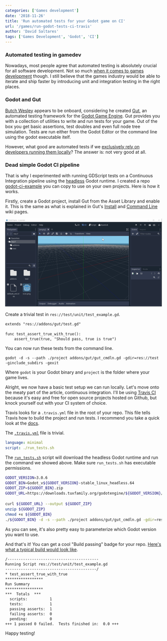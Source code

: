 ```yaml
---
categories: ['Games development']
date: '2018-11-26'
title: 'Run automated tests for your Godot game on CI'
url: '/games/run-godot-tests-ci-travis'
author: 'David Saltares'
tags: ['Games Development', 'Godot', 'CI']
---
```


### Automated testing in gamedev

Nowadays, most people agree that automated testing is absolutely crucial for
all software development. Not so much [when it comes to games development](/games/thoughts-on-unit-testing-for-ashley-and-games-in-general/) though.
I still believe that the games industry would be able to iterate and ship faster by introducing unit and integration testing in the right places.

### Godot and Gut

[Butch Wesley](https://github.com/bitwes) appears to be onboard, considering
he created [Gut](https://github.com/bitwes/Gut), an automated testing framework
for the [Godot Game Engine](https://godotengine.org/). Gut provides you with a collection of utilities to write and run tests for your game. Out of the box you get basic assertions, test doubles and even full node tree simulation.
Tests are run either from the Godot Editor or the command line using the godot executable itelf.

However, what good are automated tests if we [exclusively rely on developers running
them locally](https://softwareengineering.stackexchange.com/a/308517)? The answer is: not very good at all.

### Dead simple Godot CI pipeline

That is why I experimented with running GDScript tests on a Continuous
Integration pipeline using the [headless](https://en.wikipedia.org/wiki/Headless_software) Godot runtime. I created a repo
[godot-ci-example](https://github.com/dsaltares/godot-ci-example) you can copy
to use on your own projects. Here is how it works.

Firstly, create a Godot project, install Gut from the Asset Library and enable it.
This is the same as what is explained in Gut's [Install](https://github.com/bitwes/Gut/wiki/Install) and [Command Line](https://github.com/bitwes/Gut/wiki/Command-Line) wiki pages.

![install-gut](/img/godot-ci/installing_gut.gif)

Create a trivial test in `res://test/unit/test_example.gd`.

```gdscript
extends "res://addons/gut/test.gd"

func test_assert_true_with_true():
	assert_true(true, "Should pass, true is true")

```

You can now run these tests from the command line.

```
godot -d -s --path ./project addons/gut/gut_cmdln.gd -gdir=res://test -ginclude_subdirs -gexit
```

Where `godot` is your Godot binary and `project` is the folder where your game lives.

Alright, we now have a basic test setup we can run locally. Let's move onto the meaty
part of the article, continuous integration. I'll be using
[Travis CI](https://travis-ci.org/) because it's easy and free for open source projects hosted on Github, but knock yourself out with your CI system of choice.

Travis looks for a `.travis.yml` file in the root of your repo. This file tells Travis how to build the project and run tests. I recommend you take a quick look at the [docs](https://docs.travis-ci.com/user/tutorial/).

The [`.travis.yml`](https://github.com/dsaltares/godot-ci-example/blob/master/.travis.yml) file is trivial.

```yaml
language: minimal
script: ./run_tests.sh
```

The [`run_tests.sh`](https://github.com/dsaltares/godot-ci-example/blob/master/run_tests.sh) script will download the headless Godot runtime and run the command we showed above. Make sure `run_tests.sh` has executable permissions.

```bash
GODOT_VERSION=3.0.6
GODOT_BIN=Godot_v${GODOT_VERSION}-stable_linux_headless.64
GODOT_ZIP=${GODOT_BIN}.zip
GODOT_URL=https://downloads.tuxfamily.org/godotengine/${GODOT_VERSION}/${GODOT_ZIP}

curl ${GODOT_URL} --output ${GODOT_ZIP}
unzip ${GODOT_ZIP}
chmod +x ${GODOT_BIN}
./${GODOT_BIN} -d -s --path ./project addons/gut/gut_cmdln.gd -gdir=res://test -ginclude_subdirs -gexit
```

As you can see, it's also pretty easy to parameterize which Godot version you want
to use.

And that's it! You can get a cool "Build passing" badge for your repo. [Here's what a typical build would look like](https://travis-ci.org/dsaltares/godot-ci-example).

```
/-----------------------------------------
Running Script res://test/unit/test_example.gd
-----------------------------------------/
* test_assert_true_with_true
*****************
Run Summary
*****************
***  Totals  ***
  scripts:          1
  tests:            1
  passing asserts:  1
  failing asserts:  0
  pending:          0
+++ 1 passed 0 failed.  Tests finished in:  0.0 +++
```

Happy testing!
